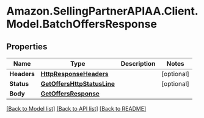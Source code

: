 # Amazon.SellingPartnerAPIAA.Client.Model.BatchOffersResponse
## Properties

Name | Type | Description | Notes
------------ | ------------- | ------------- | -------------
**Headers** | [**HttpResponseHeaders**](HttpResponseHeaders.md) |  | [optional] 
**Status** | [**GetOffersHttpStatusLine**](GetOffersHttpStatusLine.md) |  | [optional] 
**Body** | [**GetOffersResponse**](GetOffersResponse.md) |  | 

[[Back to Model list]](../README.md#documentation-for-models) [[Back to API list]](../README.md#documentation-for-api-endpoints) [[Back to README]](../README.md)

